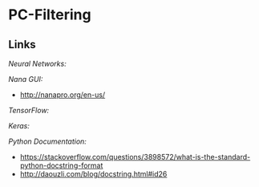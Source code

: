 PC-Filtering
============

Links
-----

*Neural Networks:*

*Nana GUI:*
 - http://nanapro.org/en-us/

*TensorFlow:*

*Keras:*


*Python Documentation:*
 - https://stackoverflow.com/questions/3898572/what-is-the-standard-python-docstring-format
 - http://daouzli.com/blog/docstring.html#id26
